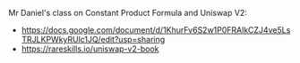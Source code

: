 Mr Daniel's class on Constant Product Formula and Uniswap V2:

- https://docs.google.com/document/d/1KhurFv6S2w1P0FRAlkCZJ4ve5LsTRJLKPWkyRUlc1JQ/edit?usp=sharing
- https://rareskills.io/uniswap-v2-book